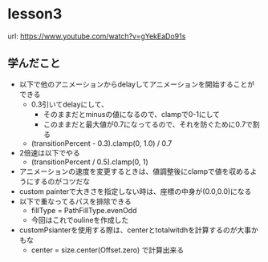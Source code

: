 # lesson3

url: https://www.youtube.com/watch?v=gYekEaDo91s

## 学んだこと

- 以下で他のアニメーションからdelayしてアニメーションを開始することができる
  - 0.3引いてdelayにして、
    - そのままだとminusの値になるので、clampで0-1にして
    - このままだと最大値が0.7になってるので、それを防ぐために0.7で割る
  - (transitionPercent - 0.3).clamp(0, 1.0) / 0.7
- 2倍速は以下でやる
  - (transitionPercent / 0.5).clamp(0, 1)
- アニメーションの速度を変更するときは、値調整後にclampで値を収めるようにするのがコツだな
- custom painterで大きさを指定しない時は、座標の中身が(0.0,0.0)になる
- 以下で重なってるパスを排除できる
  - fillType = PathFillType.evenOdd
  - 今回はこれでoulineを作成した
- customPsianterを使用する際は、centerとtotalwitdhを計算するのが大事かもな
  - center = size.center(Offset.zero) で計算出来る